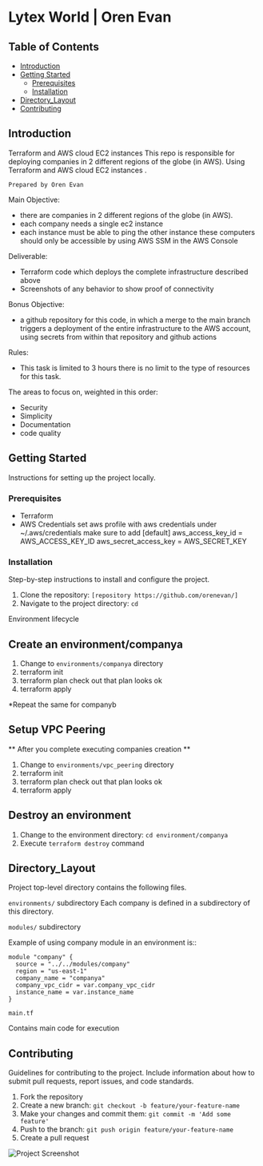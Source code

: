 # Lytex World | Oren Evan 


## Table of Contents

- [Introduction](#introduction)
- [Getting Started](#getting-started)
  - [Prerequisites](#prerequisites)
  - [Installation](#installation)
- [Directory_Layout](#directory_layout)
- [Contributing](#contributing)

## Introduction
 Terraform and AWS cloud EC2 instances 
This repo is responsible for deploying companies 
in 2 different regions of the globe (in AWS).
Using Terraform and AWS cloud EC2 instances . 


``Prepared by Oren Evan``

Main Objective:
* there are companies in 2 different regions of the globe (in AWS).
* each company needs a single ec2 instance
* each instance must be able to ping the other instance
  these computers should only be accessible by using AWS SSM in the AWS Console

Deliverable:
* Terraform code which deploys the complete infrastructure described above
* Screenshots of any behavior to show proof of connectivity

Bonus Objective:
*  a github repository for this code, in which a merge to the main branch triggers a
deployment of the entire infrastructure to the AWS account, using secrets from within that
repository and github actions

Rules:
* This task is limited to 3 hours there is no limit to the type of resources for this task. 

The areas to focus on, weighted in this order:
* Security
* Simplicity
* Documentation
* code quality



## Getting Started

Instructions for setting up the project locally.

### Prerequisites

- Terraform 
- AWS Credentials
  set aws profile with aws credentials under ~/.aws/credentials 
  make sure to add 
 [default]
  aws_access_key_id =  AWS_ACCESS_KEY_ID
  aws_secret_access_key =  AWS_SECRET_KEY

### Installation

Step-by-step instructions to install and configure the project.

1. Clone the repository: `[repository https://github.com/orenevan/]`
2. Navigate to the project directory: `cd `
   

Environment lifecycle

Create an environment/companya 
------------------------------
1. Change to ``environments/companya`` directory
2. terraform init 
3. terraform plan      check out that plan looks ok
4. terraform apply  

*Repeat the same for companyb 

Setup VPC Peering  
-----------------
** After you complete executing companies creation **
1. Change to ``environments/vpc_peering`` directory
2. terraform init 
3. terraform plan      check out that plan looks ok
4. terraform apply  


Destroy an environment
----------------------
1. Change to the environment directory: ``cd environment/companya``
2. Execute ``terraform destroy`` command


## Directory_Layout

Project top-level directory contains the following files.


``environments/``  subdirectory
  Each company is defined in a subdirectory of this directory. 

``modules/`` subdirectory

  Example of using company module in an environment
  is::

    module "company" {
      source = "../../modules/company"
      region = "us-east-1"
      company_name = "companya"
      company_vpc_cidr = var.company_vpc_cidr
      instance_name = var.instance_name
    }


 ``main.tf`` 
   
   Contains main code for execution 


## Contributing

Guidelines for contributing to the project. Include information about how to submit pull requests, report issues, and code standards.

1. Fork the repository
2. Create a new branch: `git checkout -b feature/your-feature-name`
3. Make your changes and commit them: `git commit -m 'Add some feature'`
4. Push to the branch: `git push origin feature/your-feature-name`
5. Create a pull request


![Project Screenshot](/images/screenshot.png)







